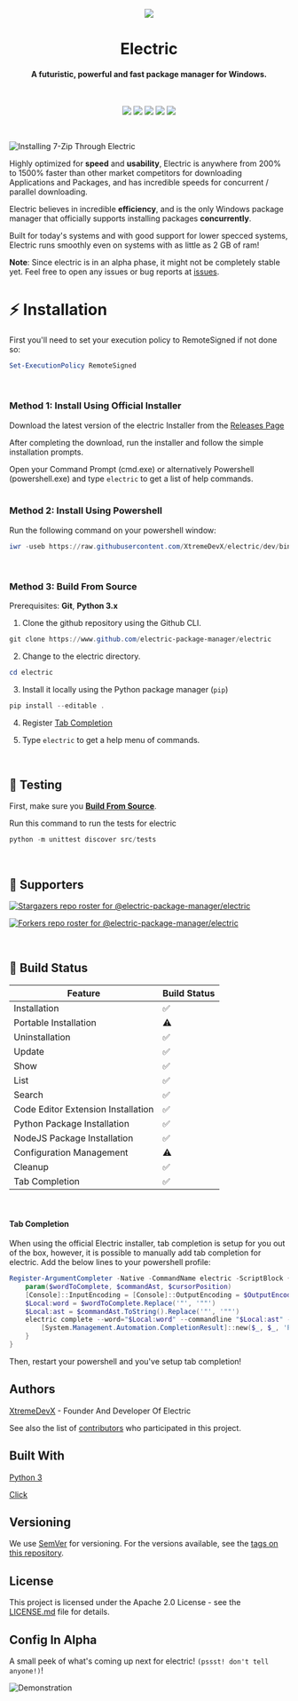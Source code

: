 
<p align="center">
  <img src="https://github.com/electric-package-manager/electric/blob/master/assets/electric-icon-transparent-bg.png" />
</p>

<h1 align="center">Electric</h1>
<h4 align="center">A futuristic, powerful and fast package manager for Windows.</h1>
<br>

<p align="center">
  <img src="https://img.shields.io/github/v/tag/electric-package-manager/electric?color=green&label=electric&sort=semver"> <img src="https://img.shields.io/github/license/electric-package-manager/electric?color=pink"> <img src="https://img.shields.io/tokei/lines/github/electric-package-manager/electric?color=white&label=lines%20of%20code"> <img src="https://img.shields.io/github/languages/top/electric-package-manager/electric?color=%230xfffff"> <img src="https://img.shields.io/github/repo-size/electric-package-manager/electric?color=orange">
</p>
<br>

![Installing 7-Zip Through Electric](https://github.com/electric-package-manager/electric/blob/master/assets/install-animation.gif?raw=true)

Highly optimized for **speed** and **usability**, Electric is anywhere from 200% to 1500% faster than other market competitors for downloading Applications and Packages, and has incredible speeds for concurrent / parallel downloading.

Electric believes in incredible **efficiency**, and is the only Windows package manager that officially supports installing packages **concurrently**.

Built for today's systems and with good support for lower specced systems, Electric runs smoothly even on systems with as little as 2 GB of ram!

**Note**: Since electric is in an alpha phase, it might not be completely stable yet. Feel free to open any issues or bug reports at [issues](https://github.com/electric-package-manager/electric/issues).
<br>

# :zap: Installation

First you'll need to set your execution policy to RemoteSigned if not done so:
```powershell
Set-ExecutionPolicy RemoteSigned
```
<br>

### Method 1: Install Using Official Installer

Download the latest version of the electric Installer from the [Releases Page](https://github.com/electric-package-manager/electric/releases/latest)

After completing the download, run the installer and follow the simple installation prompts.

Open your Command Prompt (cmd.exe) or alternatively Powershell (powershell.exe) and type `electric` to get a list of help commands.
<br>
<br>

### Method 2: Install Using Powershell
Run the following command on your powershell window:

```powershell
iwr -useb https://raw.githubusercontent.com/XtremeDevX/electric/dev/bin/electricInstall.ps1 | iex
```
<br>



### Method 3: Build From Source
Prerequisites: **Git**, **Python 3.x**

1. Clone the github repository using the Github CLI.
```powershell
git clone https://www.github.com/electric-package-manager/electric
```

2. Change to the electric directory.
```powershell
cd electric
```

3. Install it locally using the Python package manager (`pip`)
```powershell
pip install --editable .
```

4. Register [Tab Completion](https://github.com/electric-package-manager/electric#tab-completion)

5. Type `electric` to get a help menu of commands.
<br>

## :test_tube: Testing

First, make sure you [**Build From Source**](https://github.com/electric-package-manager/electric#method-3-build-from-source).

Run this command to run the tests for electric
```powershell
python -m unittest discover src/tests
```
<br>

## :clap: Supporters
[![Stargazers repo roster for @electric-package-manager/electric](https://reporoster.com/stars/electric-package-manager/electric)](https://github.com/electric-package-manager/electric/stargazers)

[![Forkers repo roster for @electric-package-manager/electric](https://reporoster.com/forks/electric-package-manager/electric)](https://github.com/electric-package-manager/electric/network/members)

<br>

## :hammer: Build Status
| Feature                            | Build Status   |
|------------------------------------|----------------|
| Installation                       | ✅            |
| Portable Installation              | ⚠️            |
| Uninstallation                     | ✅            |
| Update                             | ✅            |
| Show                               | ✅            |
| List                               | ✅            |
| Search                             | ✅            |
| Code Editor Extension Installation | ✅            |
| Python Package Installation        | ✅            |
| NodeJS Package Installation        | ✅            |
| Configuration Management           | ⚠️            |
| Cleanup                            | ✅            |
| Tab Completion                     | ✅            |

<br>

#### Tab Completion
When using the official Electric installer, tab completion is setup for you out of the box, however, it is possible to manually add tab completion for electric.
Add the below lines to your powershell profile:
```powershell
Register-ArgumentCompleter -Native -CommandName electric -ScriptBlock {
    param($wordToComplete, $commandAst, $cursorPosition)
    [Console]::InputEncoding = [Console]::OutputEncoding = $OutputEncoding = [System.Text.Utf8Encoding]::new()
    $Local:word = $wordToComplete.Replace('"', '""')
    $Local:ast = $commandAst.ToString().Replace('"', '""')
    electric complete --word="$Local:word" --commandline "$Local:ast" --position $cursorPosition | ForEach-Object {
        [System.Management.Automation.CompletionResult]::new($_, $_, 'ParameterValue', $_)
    }
}
```
Then, restart your powershell and you've setup tab completion!

## Authors
[XtremeDevX](https://www.github.com/XtremeDevX) - Founder And Developer Of Electric

See also the list of [contributors](https://github.com/electric-package-manager/electric/contributors) who participated in this project.

## Built With
[Python 3](https://www.python.org/)

[Click](https://click.palletsprojects.com/en/7.x/)

## Versioning

We use [SemVer](http://semver.org/) for versioning. For the versions available, see the [tags on this repository](https://github.com/electric-package-manager/electric/tags). 

## License

This project is licensed under the Apache 2.0 License - see the [LICENSE.md](LICENSE) file for details.

## Config In Alpha
A small peek of what's coming up next for electric! `(pssst! don't tell anyone!)`!

![Demonstration](https://github.com/XtremeDevX/Electric-Windows/blob/dev/assets/config-extension.gif?raw=true)
